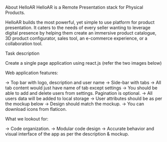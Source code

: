 About HelloAR
HelloAR is a Remote Presentation stack for Physical Products.

HelloAR builds the most powerful, yet simple to use platform for product presentation. It caters to the needs of every seller wanting to leverage digital presence by helping them create an immersive product catalogue, 3D product configurator, sales tool, an e-commerce experience, or a collaboration tool. 

Task description

Create a single page application using react.js (refer the two images below)

Web application features:

-> Top bar with logo, description and user name
-> Side-bar with tabs 
-> All tab content would just have name of tab except settings
-> You should be able to add and delete users from settings. Pagination is optional.
-> All users data will be added to local storage
-> User attributes should be as per the mockup below
-> Design should match the mockup.
-> You can download icons from flaticon.

What we lookout for:

-> Code organization.
-> Modular code design
-> Accurate behavior and visual interface of the app as per the description & mockup.

